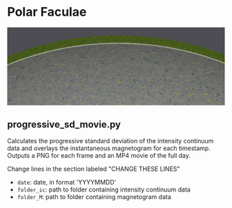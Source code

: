 # Polar Faculae

![Final image generated for 2013-09-01](20130901_example.png)

## progressive_sd_movie.py

Calculates the progressive standard deviation of the intensity continuum data and overlays the instantaneous magnetogram for each timestamp. Outputs a PNG for each frame and an MP4 movie of the full day.

Change lines in the section labeled "CHANGE THESE LINES"
 - `date`: date, in format 'YYYYMMDD'
 - `folder_ic`: path to folder containing intensity continuum data
 - `folder_M`: path to folder containing magnetogram data
